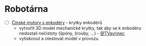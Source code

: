 # Robotárna

- [ ] [Čínské motory s enkodéry](https://www.aliexpress.com/item/1-set-2-set-Mayitr-DC-6V-210RPM-Encoder-Motor-Gear-4mm-Shaft-With-Screws-Mounting/32823003082.html) - krytky enkodérů
  - vytvořit 3D model mechanické krytky, tak aby se k enkodéru nedostali nečistoty (špóny, šrouby, ...) - [@TVavrinec](https://github.com/TVavrinec)
  - vytisknout a otestovat model v provozu
  
